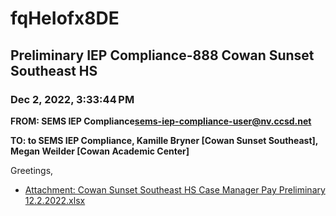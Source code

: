 # fqHeIofx8DE
## Preliminary IEP Compliance-888 Cowan Sunset Southeast HS
### Dec 2, 2022, 3:33:44 PM
**FROM: SEMS IEP Compliance<sems-iep-compliance-user@nv.ccsd.net>**

**TO: to SEMS IEP Compliance, Kamille Bryner [Cowan Sunset Southeast], Megan Weilder [Cowan Academic Center]**


Greetings,  





* [Attachment: Cowan Sunset Southeast HS Case Manager Pay Preliminary 12.2.2022.xlsx](fqHeIofx8DE-attachment-1.xlsx)
